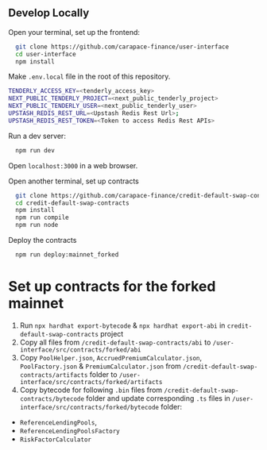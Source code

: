 ## Develop Locally

Open your terminal, set up the frontend:

```bash
  git clone https://github.com/carapace-finance/user-interface
  cd user-interface
  npm install
```

Make `.env.local` file in the root of this repository.

```bash
TENDERLY_ACCESS_KEY=<tenderly_access_key>
NEXT_PUBLIC_TENDERLY_PROJECT=<next_public_tenderly_project>
NEXT_PUBLIC_TENDERLY_USER=<next_public_tenderly_user>
UPSTASH_REDIS_REST_URL=<Upstash Redis Rest Url>;
UPSTASH_REDIS_REST_TOKEN=<Token to access Redis Rest APIs>
```

Run a dev server:

```bash
  npm run dev
```

Open `localhost:3000` in a web browser.

Open another terminal, set up contracts

```bash
  git clone https://github.com/carapace-finance/credit-default-swap-contracts
  cd credit-default-swap-contracts
  npm install
  npm run compile
  npm run node
```

Deploy the contracts

```bash
  npm run deploy:mainnet_forked
```

# Set up contracts for the forked mainnet

1. Run `npx hardhat export-bytecode` & `npx hardhat export-abi` in `credit-default-swap-contracts` project
2. Copy all files from `/credit-default-swap-contracts/abi` to `/user-interface/src/contracts/forked/abi`
3. Copy `PoolHelper.json`, `AccruedPremiumCalculator.json`, `PoolFactory.json` & `PremiumCalculator.json` from `/credit-default-swap-contracts/artifacts` folder to `/user-interface/src/contracts/forked/artifacts`
4. Copy bytecode for following `.bin` files from `/credit-default-swap-contracts/bytecode` folder and update corresponding `.ts` files in `/user-interface/src/contracts/forked/bytecode` folder:

- `ReferenceLendingPools`,
- `ReferenceLendingPoolsFactory`
- `RiskFactorCalculator`
